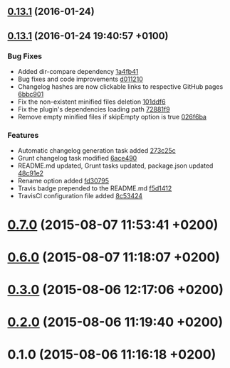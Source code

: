 <a name="0.13.1"></a>
## [0.13.1](//compare/0.13.1...v0.13.1) (2016-01-24)




<a name="0.13.1"></a>
## [0.13.1](//compare/0.7.0...0.13.1) (2016-01-24 19:40:57 +0100)


### Bug Fixes

* Added dir-compare dependency [1a4fb41](https://github.com/the-software-factory/grunt-components-concat/commit/1a4fb413ae309163f2fb51eac3dbd2a39f2b1879) 
* Bug fixes and code improvements [d011210](https://github.com/the-software-factory/grunt-components-concat/commit/d011210b99925eb475def8139c2167b9a5dea1c6) 
* Changelog hashes are now clickable links to respective GitHub pages [6bbc901](https://github.com/the-software-factory/grunt-components-concat/commit/6bbc9015d77b527af5b35e45c4fcb7438feb138b) 
* Fix the non-existent minified files deletion [101ddf6](https://github.com/the-software-factory/grunt-components-concat/commit/101ddf61869d8e4281fee21e2f87e553c537a630) 
* Fix the plugin's dependencies loading path [72881f9](https://github.com/the-software-factory/grunt-components-concat/commit/72881f937763a9af6d114cc15523ee7b16840c92) 
* Remove empty minified files if skipEmpty option is true [026f6ba](https://github.com/the-software-factory/grunt-components-concat/commit/026f6badc998bde914e651406a375a5753d7f50a) 

### Features

* Automatic changelog generation task added [273c25c](https://github.com/the-software-factory/grunt-components-concat/commit/273c25c4d3b19b4702a1535ff87ba12b5141f4b7) 
* Grunt changelog task modified [6ace490](https://github.com/the-software-factory/grunt-components-concat/commit/6ace490f3960b9be62618e8335aa9740a7aec925) 
* README.md updated, Grunt tasks updated, package.json updated [48c91e2](https://github.com/the-software-factory/grunt-components-concat/commit/48c91e2be75159941776ab9fbd443fc06910b97a) 
* Rename option added [fd30795](https://github.com/the-software-factory/grunt-components-concat/commit/fd30795514c6e748711bd248176b45a14d0d17c7) 
* Travis badge prepended to the README.md [f5d1412](https://github.com/the-software-factory/grunt-components-concat/commit/f5d14122a84e1cb447caf8fc851937e4cabd8322) 
* TravisCI configuration file added [8c53424](https://github.com/the-software-factory/grunt-components-concat/commit/8c53424b8a4abd71523a30287b00c885ae13121d) 



<a name="0.7.0"></a>
# [0.7.0](//compare/0.6.0...0.7.0) (2015-08-07 11:53:41 +0200)




<a name="0.6.0"></a>
# [0.6.0](//compare/0.3.0...0.6.0) (2015-08-07 11:18:07 +0200)




<a name="0.3.0"></a>
# [0.3.0](//compare/0.2.0...0.3.0) (2015-08-06 12:17:06 +0200)




<a name="0.2.0"></a>
# [0.2.0](//compare/0.1.0...0.2.0) (2015-08-06 11:19:40 +0200)




<a name="0.1.0"></a>
# 0.1.0 (2015-08-06 11:16:18 +0200)





